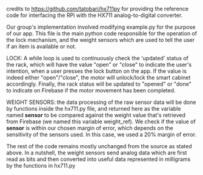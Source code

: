 credits to https://github.com/tatobari/hx711py for providing the reference code for interfacing the RPi with the HX711 analog-to-digital converter.

Our group's implementation involved modifying example.py for the purpose of our app. This file is the main python code responsible for the operation of the lock mechanism, and the weight sensors which are used to tell the user if an item is available or not.

LOCK:
A while loop is used to continuously check the 'updated' status of the rack, which will have the value "open" or "close" to indicate the user's intention, when a user presses the lock button on the app. If the value is indeed either "open"/"close", the motor will unlock/lock the smart cabinet accordingly. Finally, the rack status will be updated to "opened" or "done" to indicate on Firebase if the motor movement has been completed.

WEIGHT SENSORS:
the data processing of the raw sensor data will be done by functions inside the hx711.py file, and returned here as the variable named __sensor__ to be compared against the weight value that's retrieved from Firebase (we named this variable weight_ref). We check if the value of __sensor__ is within our chosen margin of error, which depends on the sensitivity of the sensors used. In this case, we used a 20% margin of error.

The rest of the code remains mostly unchanged from the source as stated above.
In a nutshell, the weight sensors send analog data which are first read as bits and then converted into useful data represented in milligrams by the functions in hx711.py
